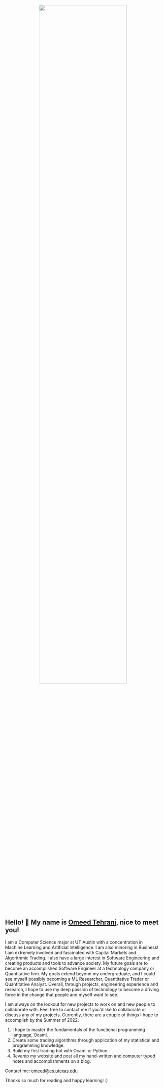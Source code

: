 <p align="center">
 <img border-radius: "50%" width = "75%" src="https://i.ytimg.com/vi/XDeD-HcAl7U/maxresdefault.jpg" align="center"  />
</p>

## Hello! 👋 My name is [Omeed Tehrani](https://github.com/omeedcs), nice to meet you!

<div>
<p>
 
I am a Computer Science major at UT Austin with a concentration in Machine Learning and Artificial Intelligence. I am also minoring in Business! I am extremely involved and fascinated with Capital Markets and Algorithmic Trading. I also have a large interest in Software Engineering and creating products and tools to advance society. My future goals are to become an accomplished Software Engineer at a technology company or Quantitative firm. My goals extend beyond my undergraduate, and I could see myself possibly becoming a ML Researcher, Quantitative Trader or Quantitative Analyst. Overall, through projects, engineering experience and research, I hope to use my deep passion of technology to become a driving force in the change that people and myself want to see.

I am always on the lookout for new projects to work on and new people to collaborate with. Feel free to contact me if you'd like to collaborate or discuss any of my projects. Currently, there are a couple of things I hope to accomplish by the Summer of 2022. 
 
1) I hope to master the fundamentals of the functional programming language, Ocaml.
2) Create some trading algorithms through application of my statistical and programming knowledge.
3) Build my first trading bot with Ocaml or Python.
4) Revamp my website and post all my hand-written and computer typed notes and accomplishments on a blog.
 
 </div>
 </p>
 
 Contact me: omeed@cs.utexas.edu
 
 Thanks so much for reading and happy learning! :)
 
 
